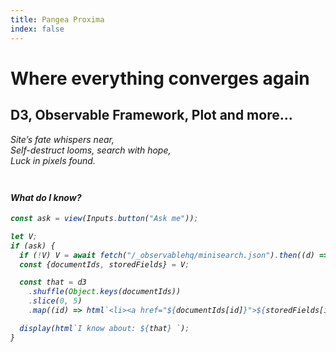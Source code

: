 ```yaml
---
title: Pangea Proxima
index: false
---
```


# Where everything converges again

## D3, Observable Framework, Plot and more…

<p class=warning><em>Site’s fate whispers near,
<br>Self-destruct looms, search with hope,
<br>Luck in pixels found.

<h4 style="margin-top: 3em">What do I know?</h4>

```js
const ask = view(Inputs.button("Ask me"));
```

```js
let V;
if (ask) {
  if (!V) V = await fetch("/_observablehq/minisearch.json").then((d) => d.json());
  const {documentIds, storedFields} = V;

  const that = d3
    .shuffle(Object.keys(documentIds))
    .slice(0, 5)
    .map((id) => html`<li><a href="${documentIds[id]}">${storedFields[id].title}</a></li>`);

  display(html`I know about: ${that} `);
}
```
